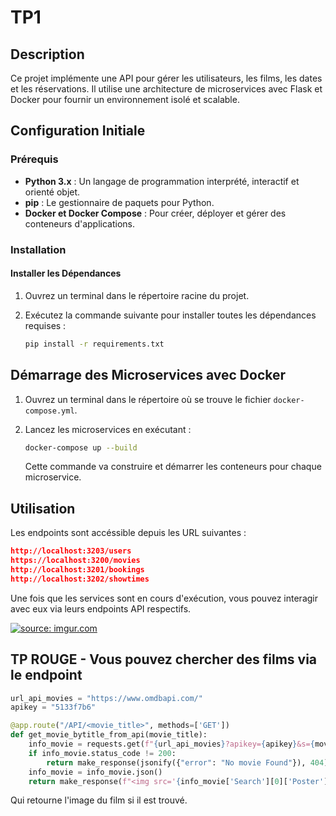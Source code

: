 # TP1

## Description

Ce projet implémente une API pour gérer les utilisateurs, les films, les dates et les réservations. Il utilise une architecture de microservices avec Flask et Docker pour fournir un environnement isolé et scalable.

## Configuration Initiale

### Prérequis

- **Python 3.x** : Un langage de programmation interprété, interactif et orienté objet.
- **pip** : Le gestionnaire de paquets pour Python.
- **Docker et Docker Compose** : Pour créer, déployer et gérer des conteneurs d'applications.

### Installation

#### Installer les Dépendances

1. Ouvrez un terminal dans le répertoire racine du projet.
2. Exécutez la commande suivante pour installer toutes les dépendances requises :

   ```bash
   pip install -r requirements.txt
   ```

## Démarrage des Microservices avec Docker

1. Ouvrez un terminal dans le répertoire où se trouve le fichier `docker-compose.yml`.
2. Lancez les microservices en exécutant :

   ```bash
   docker-compose up --build
   ```

   Cette commande va construire et démarrer les conteneurs pour chaque microservice.

## Utilisation

Les endpoints sont accéssible depuis les URL suivantes : 

```json
http://localhost:3203/users
https://localhost:3200/movies
http://localhost:3201/bookings
http://localhost:3202/showtimes
```

Une fois que les services sont en cours d'exécution, vous pouvez interagir avec eux via leurs endpoints API respectifs.

<a href="https://imgur.com/0T3sQFZ"><img src="https://i.imgur.com/0T3sQFZ.png" title="source: imgur.com" /></a>

## TP ROUGE - Vous pouvez chercher des films via le endpoint

```python
url_api_movies = "https://www.omdbapi.com/"
apikey = "5133f7b6"

@app.route("/API/<movie_title>", methods=['GET'])
def get_movie_bytitle_from_api(movie_title):
    info_movie = requests.get(f"{url_api_movies}?apikey={apikey}&s={movie_title}")
    if info_movie.status_code != 200:
        return make_response(jsonify({"error": "No movie Found"}), 404)
    info_movie = info_movie.json()
    return make_response(f"<img src='{info_movie['Search'][0]['Poster']}'>", 200)

```

Qui retourne l'image du film si il est trouvé.
